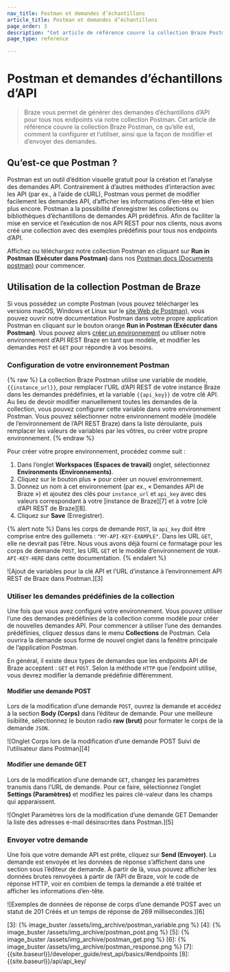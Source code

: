 ```yaml
---
nav_title: Postman et demandes d’échantillons
article_title: Postman et demandes d’échantillons
page_order: 3
description: "Cet article de référence couvre la collection Braze Postman, ce qu’elle est, comment la configurer et l’utiliser, ainsi que la façon de modifier et d’envoyer des demandes."
page_type: reference

---
```


# Postman et demandes d’échantillons d’API

> Braze vous permet de générer des demandes d’échantillons d’API pour tous nos endpoints via notre collection Postman. Cet article de référence couvre la collection Braze Postman, ce qu’elle est, comment la configurer et l’utiliser, ainsi que la façon de modifier et d’envoyer des demandes.

## Qu’est-ce que Postman ?

Postman est un outil d’édition visuelle gratuit pour la création et l’analyse des demandes API. Contrairement à d’autres méthodes d’interaction avec les API (par ex., à l’aide de cURL), Postman vous permet de modifier facilement les demandes API, d’afficher les informations d’en-tête et bien plus encore. Postman a la possibilité d’enregistrer les collections ou bibliothèques d’échantillons de demandes API prédéfinis. Afin de faciliter la mise en service et l’exécution de nos API REST pour nos clients, nous avons créé une collection avec des exemples prédéfinis pour tous nos endpoints d’API.

Affichez ou téléchargez notre collection Postman en cliquant sur **Run in Postman (Exécuter dans Postman)** dans nos [Postman docs (Documents postman)](https://documenter.getpostman.com/view/4689407/SVYrsdsG?version=latest#intro) pour commencer.

## Utilisation de la collection Postman de Braze

Si vous possédez un compte Postman (vous pouvez télécharger les versions macOS, Windows et Linux sur le [site Web de Postman][1]), vous pouvez ouvrir notre documentation Postman dans votre propre application Postman en cliquant sur le bouton orange **Run in Postman (Exécuter dans Postman)**. Vous pouvez alors [créer un environnement](#setting-up-your-postman-environment) ou utiliser notre environnement d’API REST Braze en tant que modèle, et modifier les demandes `POST` et `GET` pour répondre à vos besoins.

### Configuration de votre environnement Postman

{% raw %}
La collection Braze Postman utilise une variable de modèle, `{{instance_url}}`, pour remplacer l’URL d’API REST de votre instance Braze dans les demandes prédéfinies, et la variable `{{api_key}}` de votre clé API. Au lieu de devoir modifier manuellement toutes les demandes de la collection, vous pouvez configurer cette variable dans votre environnement Postman. Vous pouvez sélectionner notre environnement modèle (modèle de l’environnement de l’API REST Braze) dans la liste déroulante, puis remplacer les valeurs de variables par les vôtres, ou créer votre propre environnement.
{% endraw %}

Pour créer votre propre environnement, procédez comme suit :

1. Dans l’onglet **Workspaces (Espaces de travail)** onglet, sélectionnez **Environments (Environnements)**.
2. Cliquez sur le bouton plus **+** pour créer un nouvel environnement.
3. Donnez un nom à cet environnement (par ex., « Demandes API de Braze ») et ajoutez des clés pour `instance_url` et `api_key` avec des valeurs correspondant à votre [instance de Braze][7] et à votre [clé d’API REST de Braze][8].
4. Cliquez sur **Save** (Enregistrer).

{% alert note %}
Dans les corps de demande `POST`, la `api_key` doit être comprise entre des guillemets : `"MY-API-KEY-EXAMPLE"`. Dans les URL `GET`, elle ne devrait pas l’être. Nous vous avons déjà fourni ce formatage pour les corps de demande `POST`, les URL `GET` et le modèle d’environnement de `YOUR-API-KEY-HERE` dans cette documentation.
{% endalert %}

![Ajout de variables pour la clé API et l’URL d’instance à l’environnement API REST de Braze dans Postman.][3]

### Utiliser les demandes prédéfinies de la collection

Une fois que vous avez configuré votre environnement. Vous pouvez utiliser l’une des demandes prédéfinies de la collection comme modèle pour créer de nouvelles demandes API. Pour commencer à utiliser l’une des demandes prédéfinies, cliquez dessus dans le menu **Collections** de Postman. Cela ouvrira la demande sous forme de nouvel onglet dans la fenêtre principale de l’application Postman.

En général, il existe deux types de demandes que les endpoints API de Braze acceptent : `GET` et `POST`. Selon la méthode `HTTP` que l’endpoint utilise, vous devrez modifier la demande prédéfinie différemment.

#### Modifier une demande POST

Lors de la modification d’une demande `POST`, ouvrez la demande et accédez à la section **Body (Corps)** dans l’éditeur de demande. Pour une meilleure lisibilité, sélectionnez le bouton radio **raw (brut)** pour formater le corps de la demande `JSON`.

![Onglet Corps lors de la modification d’une demande POST Suivi de l’utilisateur dans Postman][4]

#### Modifier une demande GET

Lors de la modification d’une demande `GET`, changez les paramètres transmis dans l’URL de demande. Pour ce faire, sélectionnez l’onglet **Settings (Paramètres)** et modifiez les paires clé-valeur dans les champs qui apparaissent.

![Onglet Paramètres lors de la modification d’une demande GET Demander la liste des adresses e-mail désinscrites dans Postman.][5]

### Envoyer votre demande

Une fois que votre demande API est prête, cliquez sur **Send (Envoyer)**. La demande est envoyée et les données de réponse s’affichent dans une section sous l’éditeur de demande. À partir de là, vous pouvez afficher les données brutes renvoyées à partir de l’API de Braze, voir le code de réponse HTTP, voir en combien de temps la demande a été traitée et afficher les informations d’en-tête.

![Exemples de données de réponse de corps d’une demande POST avec un statut de 201 Créés et un temps de réponse de 269 millisecondes.][6]

[1]: https://www.getpostman.com
[3]: {% image_buster /assets/img_archive/postman_variable.png %}
[4]: {% image_buster /assets/img_archive/postman_post.png %}
[5]: {% image_buster /assets/img_archive/postman_get.png %}
[6]: {% image_buster /assets/img_archive/postman_response.png %}
[7]: {{site.baseurl}}/developer_guide/rest_api/basics/#endpoints
[8]: {{site.baseurl}}/api/api_key/
